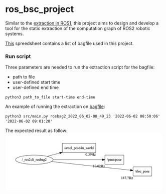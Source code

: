 # ros_bsc_project

Similar to the [extraction in ROS1](https://github.com/BerryC-VU/rosbag_project), this project aims to design and develop a tool for the static extraction of the computation graph of ROS2 robotic systems. 

[This](https://github.com/BerryC-VU/ros_bsc_project/blob/master/ros2_bagfiles.xlsx) spreedsheet contains a list of bagfile used in this project.

### Run script

Three parameters are needed to run the extraction script for the bagfile: 
- path to file
- user-defined start time
- user-defined end time

```
python3 path_to_file start-time end-time
```

An example of running the extraction on [bagfile](https://github.com/BerryC-VU/ros_bsc_project/tree/master/rosbag2_2022_06_02-08_49_23):
```
python3 src/main.py rosbag2_2022_06_02-08_49_23 '2022-06-02 08:50:06' '2022-06-02 09:01:20'
```
The expected result as follow:
<img src="extracted_graph.png" width="500" align="center" alt="Extraction results">
